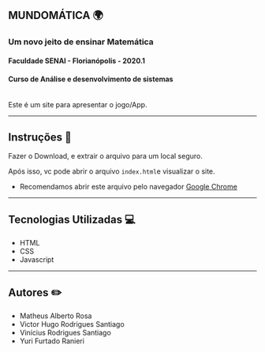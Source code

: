 ## MUNDOMÁTICA :earth_africa:
### Um novo jeito de ensinar Matemática
#### Faculdade SENAI - Florianópolis - 2020.1
#### Curso de Análise e desenvolvimento de sistemas

<br/>Este é um site para apresentar o jogo/App.

------------------------------------

## Instruções :scroll:

Fazer o Download, e extrair o arquivo para um local seguro.

Após isso, vc pode abrir o arquivo `index.html`e visualizar o site.

* Recomendamos abrir este arquivo pelo navegador [Google Chrome](https://www.google.com/intl/pt-BR/chrome/)

------------------------------------

## Tecnologias Utilizadas :computer:	

* HTML
* CSS
* Javascript

------------------------------------
## Autores :pencil2:

- Matheus Alberto Rosa
- Victor Hugo Rodrigues Santiago
- Vinícius Rodrigues Santiago
- Yuri Furtado Ranieri

